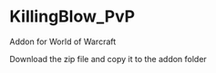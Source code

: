 # KillingBlow_PvP
Addon for World of Warcraft

Download the zip file and copy it to the addon folder
